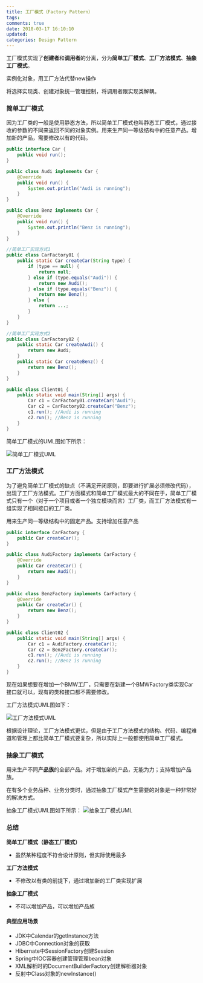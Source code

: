 ```yaml
---
title: 工厂模式（Factory Pattern）
tags:
comments: true
date: 2018-03-17 16:10:10
updated:
categories: Design Pattern
---
```

工厂模式实现了**创建者**和**调用者**的分离，分为**简单工厂模式**、**工厂方法模式**、**抽象工厂模式**。

实例化对象，用工厂方法代替new操作

将选择实现类、创建对象统一管理控制，将调用者跟实现类解耦。

<!-- more -->


### 简单工厂模式

因为工厂类的一般是使用静态方法，所以简单工厂模式也叫静态工厂模式，通过接收的参数的不同来返回不同的对象实例。用来生产同一等级结构中的任意产品。增加新的产品，需要修改以有的代码。

```java
public interface Car {
    public void run();
}
```

```java
public class Audi implements Car {
    @Override
    public void run() {
        System.out.println("Audi is running");
    }
}
```

```java
public class Benz implements Car {
    @Override
    public void run() {
        System.out.println("Benz is running");
    }
}
```

```java
//简单工厂实现方式1
public class CarFactory01 {
    public static Car createCar(String type) {
        if (type == null) {
            return null;
        } else if (type.equals("Audi")) {
            return new Audi();
        } else if (type.equals("Benz")) {
            return new Benz();
        } else {
            return ...;
        }
    }
}
```

```java
//简单工厂实现方式2
public class CarFactory02 {
    public static Car createAudi() {
        return new Audi;
    }
    public static Car createBenz() {
        return new Benz();
    }
}
```

```java
public class Client01 {
    public static void main(String[] args) {
        Car c1 = CarFactory01.createCar("Audi");
        Car c2 = CarFactory02.createCar("Benz");
        c1.run(); //Audi is running
        c2.run(); //Benz is running
    }
}
```



简单工厂模式的UML图如下所示：

![简单工厂模式UML](简单工厂模式UML.png)



### 工厂方法模式

为了避免简单工厂模式的缺点（不满足开闭原则，即要进行扩展必须修改代码），出现了工厂方法模式。工厂方面模式和简单工厂模式最大的不同在于，简单工厂模式只有一个（对于一个项目或者一个独立模块而言）工厂类，而工厂方法模式有一组实现了相同接口的工厂类。

用来生产同一等级结构中的固定产品。支持增加任意产品

```java
public interface CarFactory {
    public Car createCar();
}
```

```java
public class AudiFactory implements CarFactory {
    @Override
    public Car createCar() {
        return new Audi();
    }
}
```

```java
public class BenzFactory implements CarFactory {
    @Override
    public Car createCar() {
        return new Benz();
    }
}
```

```java
public class Client02 {
    public static void main(String[] args) {
        Car c1 = AudiFactory.createCar();
        Car c2 = BenzFactory.createCar();
        c1.run(); //Audi is running
        c2.run(); //Benz is running
    }
}
```

现在如果想要在增加一个BMW工厂，只需要在新建一个BMWFactory类实现Car接口就可以，现有的类和接口都不需要修改。

工厂方法模式UML图如下：

![工厂方法模式UML](工厂方法模式UML.png)



根据设计理论，工厂方法模式更优，但是由于工厂方法模式的结构、代码、编程难道和管理上都比简单工厂模式要复杂，所以实际上一般都使用简单工厂模式。

### 抽象工厂模式

用来生产不同**产品族**的全部产品。对于增加新的产品，无能为力；支持增加产品族。

在有多个业务品种、业务分类时，通过抽象工厂模式产生需要的对象是一种非常好的解决方式。

抽象工厂模式UML图如下所示：
![抽象工厂模式UML](抽象工厂模式UML.png)



### 总结

**简单工厂模式（静态工厂模式）**

- 虽然某种程度不符合设计原则，但实际使用最多

**工厂方法模式**

- 不修改以有类的前提下，通过增加新的工厂类实现扩展

**抽象工厂模式**

- 不可以增加产品，可以增加产品族

#### 典型应用场景

- JDK中Calendar的getInstance方法
- JDBC中Connection对象的获取
- Hibernate中SessionFactory创建Session
- Spring中IOC容器创建管理管理bean对象
- XML解析时的DocumentBuilderFactory创建解析器对象
- 反射中Class对象的newInstance()
